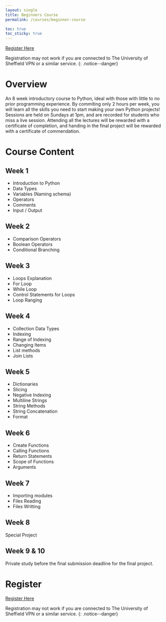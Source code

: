 ```yaml
---
layout: single
title: Beginners Course
permalink: /courses/beginner-course

toc: true
toc_sticky: true
---
```


<a href="https://www.powr.io/form-builder/i/27626710#page" class="btn btn--info">Register Here</a>

Registration may not work if you are connected to The University of Sheffield VPN or a similar service.
{: .notice--danger}

# Overview

An 8 week introductory course to Python, ideal with those with little to no prior programming experience. By commiting only 2 hours per week, you will learn all the skills you need to start making your own Python projects! Sessions are held on Sundays at 1pm, and are recorded for students who miss a live session. Attending all the lectures will be rewarded with a certificate of completion, and handing in the final project will be rewarded with a certificate of commendation.

# Course Content

## Week 1
- Introduction to Python
- Data Types
- Variables (Naming schema)
- Operators
- Comments
- Input / Output

## Week 2
- Comparison Operators
- Boolean Operators
- Conditional Branching

## Week 3
- Loops Explanation
- For Loop
- While Loop
- Control Statements for Loops
- Loop Ranging

## Week 4
- Collection Data Types
- Indexing
- Range of Indexing
- Changing Items
- List methods
- Join Lists

## Week 5
- Dictionaries
- Slicing
- Negative Indexing
- Multiline Strings
- String Methods
- String Concatenation
- Format

## Week 6
- Create Functions
- Calling Functions
- Return Statements
- Scope of Functions
- Arguments

## Week 7
- Importing modules
- Files Reading
- Files Writting

## Week 8
Special Project

## Week 9 & 10
Private study before the final submission deadline for the final project.

# Register

<a href="https://www.powr.io/form-builder/i/27626710#page" class="btn btn--info">Register Here</a>

Registration may not work if you are connected to The University of Sheffield VPN or a similar service.
{: .notice--danger}